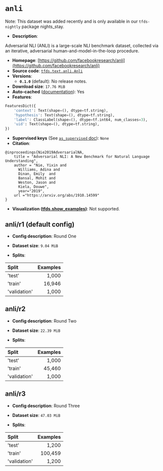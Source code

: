 <div itemscope itemtype="http://schema.org/Dataset">
  <div itemscope itemprop="includedInDataCatalog" itemtype="http://schema.org/DataCatalog">
    <meta itemprop="name" content="TensorFlow Datasets" />
  </div>

  <meta itemprop="name" content="anli" />
  <meta itemprop="description" content="Adversarial NLI (ANLI) is a large-scale NLI benchmark dataset, collected via an&#10;iterative, adversarial human-and-model-in-the-loop procedure.&#10;&#10;To use this dataset:&#10;&#10;```python&#10;import tensorflow_datasets as tfds&#10;&#10;ds = tfds.load(&#x27;anli&#x27;, split=&#x27;train&#x27;)&#10;for ex in ds.take(4):&#10;  print(ex)&#10;```&#10;&#10;See [the guide](https://www.tensorflow.org/datasets/overview) for more&#10;informations on [tensorflow_datasets](https://www.tensorflow.org/datasets).&#10;&#10;" />
  <meta itemprop="url" content="https://www.tensorflow.org/datasets/catalog/anli" />
  <meta itemprop="sameAs" content="https://github.com/facebookresearch/anli" />
  <meta itemprop="citation" content="@inproceedings{Nie2019AdversarialNA,&#10;    title = &quot;Adversarial NLI: A New Benchmark for Natural Language Understanding&quot;,&#10;    author = &quot;Nie, Yixin and&#10;      Williams, Adina and&#10;      Dinan, Emily  and&#10;      Bansal, Mohit and&#10;      Weston, Jason and&#10;      Kiela, Douwe&quot;,&#10;      year=&quot;2019&quot;,&#10;    url =&quot;https://arxiv.org/abs/1910.14599&quot;&#10;}" />
</div>

# `anli`

Note: This dataset was added recently and is only available in our
`tfds-nightly` package
<span class="material-icons" title="Available only in the tfds-nightly package">nights_stay</span>.

*   **Description**:

Adversarial NLI (ANLI) is a large-scale NLI benchmark dataset, collected via an
iterative, adversarial human-and-model-in-the-loop procedure.

*   **Homepage**:
    [https://github.com/facebookresearch/anli](https://github.com/facebookresearch/anli)
*   **Source code**:
    [`tfds.text.anli.Anli`](https://github.com/tensorflow/datasets/tree/master/tensorflow_datasets/text/anli.py)
*   **Versions**:
    *   **`0.1.0`** (default): No release notes.
*   **Download size**: `17.76 MiB`
*   **Auto-cached**
    ([documentation](https://www.tensorflow.org/datasets/performances#auto-caching)):
    Yes
*   **Features**:

```python
FeaturesDict({
    'context': Text(shape=(), dtype=tf.string),
    'hypothesis': Text(shape=(), dtype=tf.string),
    'label': ClassLabel(shape=(), dtype=tf.int64, num_classes=3),
    'uid': Text(shape=(), dtype=tf.string),
})
```

*   **Supervised keys** (See
    [`as_supervised` doc](https://www.tensorflow.org/datasets/api_docs/python/tfds/load#args)):
    `None`
*   **Citation**:

```
@inproceedings{Nie2019AdversarialNA,
    title = "Adversarial NLI: A New Benchmark for Natural Language Understanding",
    author = "Nie, Yixin and
      Williams, Adina and
      Dinan, Emily  and
      Bansal, Mohit and
      Weston, Jason and
      Kiela, Douwe",
      year="2019",
    url ="https://arxiv.org/abs/1910.14599"
}
```

*   **Visualization
    ([tfds.show_examples](https://www.tensorflow.org/datasets/api_docs/python/tfds/visualization/show_examples))**:
    Not supported.

## anli/r1 (default config)

*   **Config description**: Round One

*   **Dataset size**: `9.04 MiB`

*   **Splits**:

Split        | Examples
:----------- | -------:
'test'       | 1,000
'train'      | 16,946
'validation' | 1,000

## anli/r2

*   **Config description**: Round Two

*   **Dataset size**: `22.39 MiB`

*   **Splits**:

Split        | Examples
:----------- | -------:
'test'       | 1,000
'train'      | 45,460
'validation' | 1,000

## anli/r3

*   **Config description**: Round Three

*   **Dataset size**: `47.03 MiB`

*   **Splits**:

Split        | Examples
:----------- | -------:
'test'       | 1,200
'train'      | 100,459
'validation' | 1,200
